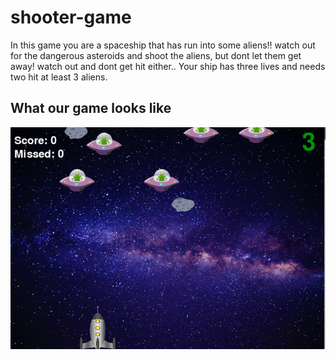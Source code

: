 # shooter-game
In this game you are a spaceship that has run into some aliens!!
watch out for the dangerous asteroids and shoot the aliens, but dont let them get away!
watch out and dont get hit either..
Your ship has three lives and needs two hit at least 3 aliens.
## What our game looks like
![game_photo](https://github.com/ApparentlyAndriy/shooter-game/blob/main/image.png)
